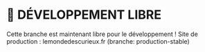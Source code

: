 # 🚧 DÉVELOPPEMENT LIBRE

Cette branche est maintenant libre pour le développement !
Site de production : lemondedescurieux.fr (branche: production-stable)


